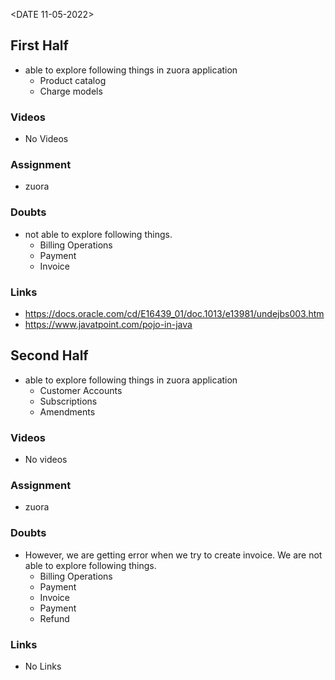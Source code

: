 <DATE 11-05-2022>

## First Half
- able to explore following things in zuora application
	- Product catalog
	- Charge models

### Videos
- No Videos

### Assignment 
- zuora

### Doubts
- not able to explore following things.
	- Billing Operations
	- Payment
	- Invoice

### Links
- https://docs.oracle.com/cd/E16439_01/doc.1013/e13981/undejbs003.htm 
- https://www.javatpoint.com/pojo-in-java

## Second Half
- able to explore following things in zuora application
	- Customer Accounts
	- Subscriptions
	- Amendments

### Videos
- No videos

### Assignment 
- zuora

### Doubts
- However, we are getting error when we try to create invoice. We are not able to explore following things.
	- Billing Operations
	- Payment
	- Invoice
	- Payment
	- Refund

### Links
- No Links
